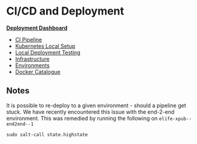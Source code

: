 # CI/CD and Deployment

**[Deployment Dashboard](https://alfred.elifesciences.org/view/elife-xpub/)**

- [CI Pipeline](pipeline.md)
- [Kubernetes Local Setup](k8s.md)
- [Local Deployment Testing](https://github.com/elifesciences/elife-xpub-deployment/blob/develop/local-development.md)
- [Infrastructure](infrastructure.md)
- [Environments](environments.md)
- [Docker Catalogue](dockercatalogue.md)

## Notes

It is possible to re-deploy to a given environment - should a pipeline get stuck.
We have recently encountered this issue with the end-2-end environment.
This was remedied by running the following on `elife-xpub--end2end--1`

```
sudo salt-call state.highstate
```
